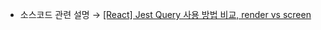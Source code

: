 * 소스코드 관련 설명 → <a href='https://jforj.tistory.com/370'>[React] Jest Query 사용 방법 비교, render vs screen</a>